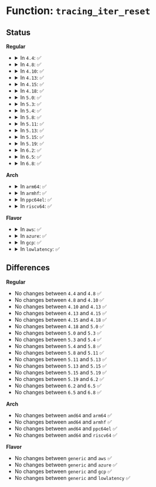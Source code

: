 # Function: <code>tracing_iter_reset</code>

## Status
<b>Regular</b>
<ul>
<li>
<details>
<summary>In <code>4.4</code>: ✅</summary>

```c
void tracing_iter_reset(struct trace_iterator *iter, int cpu);
```

**Collision:** Unique Global

**Inline:** No

**Transformation:** False

**Instances:**

```
In kernel/trace/trace.c (ffffffff81150030)
Location: kernel/trace/trace.c:2417
Inline: False
Direct callers:
  - kernel/trace/trace.c:__tracing_open
  - kernel/trace/trace.c:__tracing_open
  - kernel/trace/trace.c:s_start
  - kernel/trace/trace.c:s_start
  - kernel/trace/trace_kdb.c:kdb_ftdump
  - kernel/trace/trace_kdb.c:kdb_ftdump
```
**Symbols:**

```
ffffffff81150030-ffffffff811500eb: tracing_iter_reset (STB_GLOBAL)
```
</details>
</li>
<li>
<details>
<summary>In <code>4.8</code>: ✅</summary>

```c
void tracing_iter_reset(struct trace_iterator *iter, int cpu);
```

**Collision:** Unique Global

**Inline:** No

**Transformation:** False

**Instances:**

```
In kernel/trace/trace.c (ffffffff81159010)
Location: kernel/trace/trace.c:2754
Inline: False
Direct callers:
  - kernel/trace/trace.c:__tracing_open
  - kernel/trace/trace.c:__tracing_open
  - kernel/trace/trace.c:s_start
  - kernel/trace/trace.c:s_start
  - kernel/trace/trace_kdb.c:kdb_ftdump
  - kernel/trace/trace_kdb.c:kdb_ftdump
```
**Symbols:**

```
ffffffff81159010-ffffffff811590cb: tracing_iter_reset (STB_GLOBAL)
```
</details>
</li>
<li>
<details>
<summary>In <code>4.10</code>: ✅</summary>

```c
void tracing_iter_reset(struct trace_iterator *iter, int cpu);
```

**Collision:** Unique Global

**Inline:** No

**Transformation:** False

**Instances:**

```
In kernel/trace/trace.c (ffffffff81163840)
Location: kernel/trace/trace.c:2978
Inline: False
Direct callers:
  - kernel/trace/trace.c:__tracing_open
  - kernel/trace/trace.c:__tracing_open
  - kernel/trace/trace.c:s_start
  - kernel/trace/trace.c:s_start
  - kernel/trace/trace_kdb.c:kdb_ftdump
  - kernel/trace/trace_kdb.c:kdb_ftdump
```
**Symbols:**

```
ffffffff81163840-ffffffff811638fb: tracing_iter_reset (STB_GLOBAL)
```
</details>
</li>
<li>
<details>
<summary>In <code>4.13</code>: ✅</summary>

```c
void tracing_iter_reset(struct trace_iterator *iter, int cpu);
```

**Collision:** Unique Global

**Inline:** No

**Transformation:** False

**Instances:**

```
In kernel/trace/trace.c (ffffffff81166c00)
Location: kernel/trace/trace.c:3190
Inline: False
Direct callers:
  - kernel/trace/trace.c:__tracing_open
  - kernel/trace/trace.c:__tracing_open
  - kernel/trace/trace.c:s_start
  - kernel/trace/trace.c:s_start
  - kernel/trace/trace_kdb.c:kdb_ftdump
  - kernel/trace/trace_kdb.c:kdb_ftdump
```
**Symbols:**

```
ffffffff81166c00-ffffffff81166cbc: tracing_iter_reset (STB_GLOBAL)
```
</details>
</li>
<li>
<details>
<summary>In <code>4.15</code>: ✅</summary>

```c
void tracing_iter_reset(struct trace_iterator *iter, int cpu);
```

**Collision:** Unique Global

**Inline:** No

**Transformation:** False

**Instances:**

```
In kernel/trace/trace.c (ffffffff81173b90)
Location: kernel/trace/trace.c:3199
Inline: False
Direct callers:
  - kernel/trace/trace.c:__tracing_open
  - kernel/trace/trace.c:__tracing_open
  - kernel/trace/trace.c:s_start
  - kernel/trace/trace.c:s_start
  - kernel/trace/trace_kdb.c:kdb_ftdump
  - kernel/trace/trace_kdb.c:kdb_ftdump
```
**Symbols:**

```
ffffffff81173b90-ffffffff81173c4c: tracing_iter_reset (STB_GLOBAL)
```
</details>
</li>
<li>
<details>
<summary>In <code>4.18</code>: ✅</summary>

```c
void tracing_iter_reset(struct trace_iterator *iter, int cpu);
```

**Collision:** Unique Global

**Inline:** No

**Transformation:** False

**Instances:**

```
In kernel/trace/trace.c (ffffffff81182b90)
Location: kernel/trace/trace.c:3205
Inline: False
Direct callers:
  - kernel/trace/trace.c:__tracing_open
  - kernel/trace/trace.c:__tracing_open
  - kernel/trace/trace.c:s_start
  - kernel/trace/trace.c:s_start
  - kernel/trace/trace_kdb.c:kdb_ftdump
  - kernel/trace/trace_kdb.c:kdb_ftdump
```
**Symbols:**

```
ffffffff81182b90-ffffffff81182c4b: tracing_iter_reset (STB_GLOBAL)
```
</details>
</li>
<li>
<details>
<summary>In <code>5.0</code>: ✅</summary>

```c
void tracing_iter_reset(struct trace_iterator *iter, int cpu);
```

**Collision:** Unique Global

**Inline:** No

**Transformation:** False

**Instances:**

```
In kernel/trace/trace.c (ffffffff811904f0)
Location: kernel/trace/trace.c:3207
Inline: False
Direct callers:
  - kernel/trace/trace.c:__tracing_open
  - kernel/trace/trace.c:__tracing_open
  - kernel/trace/trace.c:s_start
  - kernel/trace/trace.c:s_start
  - kernel/trace/trace_kdb.c:kdb_ftdump
  - kernel/trace/trace_kdb.c:kdb_ftdump
```
**Symbols:**

```
ffffffff811904f0-ffffffff811905ab: tracing_iter_reset (STB_GLOBAL)
```
</details>
</li>
<li>
<details>
<summary>In <code>5.3</code>: ✅</summary>

```c
void tracing_iter_reset(struct trace_iterator *iter, int cpu);
```

**Collision:** Unique Global

**Inline:** No

**Transformation:** False

**Instances:**

```
In kernel/trace/trace.c (ffffffff8119ddf0)
Location: kernel/trace/trace.c:3382
Inline: False
Direct callers:
  - kernel/trace/trace.c:__tracing_open
  - kernel/trace/trace.c:__tracing_open
  - kernel/trace/trace.c:s_start
  - kernel/trace/trace.c:s_start
  - kernel/trace/trace_kdb.c:kdb_ftdump
  - kernel/trace/trace_kdb.c:kdb_ftdump
```
**Symbols:**

```
ffffffff8119ddf0-ffffffff8119deab: tracing_iter_reset (STB_GLOBAL)
```
</details>
</li>
<li>
<details>
<summary>In <code>5.4</code>: ✅</summary>

```c
void tracing_iter_reset(struct trace_iterator *iter, int cpu);
```

**Collision:** Unique Global

**Inline:** No

**Transformation:** False

**Instances:**

```
In kernel/trace/trace.c (ffffffff811a97c0)
Location: kernel/trace/trace.c:3408
Inline: False
Direct callers:
  - kernel/trace/trace.c:__tracing_open
  - kernel/trace/trace.c:__tracing_open
  - kernel/trace/trace.c:s_start
  - kernel/trace/trace.c:s_start
  - kernel/trace/trace_kdb.c:kdb_ftdump
  - kernel/trace/trace_kdb.c:kdb_ftdump
```
**Symbols:**

```
ffffffff811a97c0-ffffffff811a987b: tracing_iter_reset (STB_GLOBAL)
```
</details>
</li>
<li>
<details>
<summary>In <code>5.8</code>: ✅</summary>

```c
void tracing_iter_reset(struct trace_iterator *iter, int cpu);
```

**Collision:** Unique Global

**Inline:** No

**Transformation:** False

**Instances:**

```
In kernel/trace/trace.c (ffffffff811c1cf0)
Location: kernel/trace/trace.c:3573
Inline: False
Direct callers:
  - kernel/trace/trace.c:__tracing_open
  - kernel/trace/trace.c:__tracing_open
  - kernel/trace/trace.c:s_start
  - kernel/trace/trace.c:s_start
  - kernel/trace/trace_kdb.c:ftrace_dump_buf
  - kernel/trace/trace_kdb.c:ftrace_dump_buf
```
**Symbols:**

```
ffffffff811c1cf0-ffffffff811c1da7: tracing_iter_reset (STB_GLOBAL)
```
</details>
</li>
<li>
<details>
<summary>In <code>5.11</code>: ✅</summary>

```c
void tracing_iter_reset(struct trace_iterator *iter, int cpu);
```

**Collision:** Unique Global

**Inline:** No

**Transformation:** False

**Instances:**

```
In kernel/trace/trace.c (ffffffff811bf900)
Location: kernel/trace/trace.c:3641
Inline: False
Direct callers:
  - kernel/trace/trace.c:__tracing_open
  - kernel/trace/trace.c:__tracing_open
  - kernel/trace/trace.c:s_start
  - kernel/trace/trace.c:s_start
  - kernel/trace/trace_kdb.c:ftrace_dump_buf
  - kernel/trace/trace_kdb.c:ftrace_dump_buf
```
**Symbols:**

```
ffffffff811bf900-ffffffff811bf9b7: tracing_iter_reset (STB_GLOBAL)
```
</details>
</li>
<li>
<details>
<summary>In <code>5.13</code>: ✅</summary>

```c
void tracing_iter_reset(struct trace_iterator *iter, int cpu);
```

**Collision:** Unique Global

**Inline:** No

**Transformation:** False

**Instances:**

```
In kernel/trace/trace.c (ffffffff811c05e0)
Location: kernel/trace/trace.c:3974
Inline: False
Direct callers:
  - kernel/trace/trace.c:__tracing_open
  - kernel/trace/trace.c:__tracing_open
  - kernel/trace/trace.c:s_start
  - kernel/trace/trace.c:s_start
  - kernel/trace/trace_kdb.c:ftrace_dump_buf
  - kernel/trace/trace_kdb.c:ftrace_dump_buf
```
**Symbols:**

```
ffffffff811c05e0-ffffffff811c0697: tracing_iter_reset (STB_GLOBAL)
```
</details>
</li>
<li>
<details>
<summary>In <code>5.15</code>: ✅</summary>

```c
void tracing_iter_reset(struct trace_iterator *iter, int cpu);
```

**Collision:** Unique Global

**Inline:** No

**Transformation:** False

**Instances:**

```
In kernel/trace/trace.c (ffffffff811eaff0)
Location: kernel/trace/trace.c:4046
Inline: False
Direct callers:
  - kernel/trace/trace.c:__tracing_open
  - kernel/trace/trace.c:__tracing_open
  - kernel/trace/trace.c:s_start
  - kernel/trace/trace.c:s_start
  - kernel/trace/trace_kdb.c:ftrace_dump_buf
  - kernel/trace/trace_kdb.c:ftrace_dump_buf
```
**Symbols:**

```
ffffffff811eaff0-ffffffff811eb0e2: tracing_iter_reset (STB_GLOBAL)
```
</details>
</li>
<li>
<details>
<summary>In <code>5.19</code>: ✅</summary>

```c
void tracing_iter_reset(struct trace_iterator *iter, int cpu);
```

**Collision:** Unique Global

**Inline:** No

**Transformation:** False

**Instances:**

```
In kernel/trace/trace.c (ffffffff81223050)
Location: kernel/trace/trace.c:4049
Inline: False
Direct callers:
  - kernel/trace/trace.c:__tracing_open
  - kernel/trace/trace.c:__tracing_open
  - kernel/trace/trace.c:s_start
  - kernel/trace/trace.c:s_start
  - kernel/trace/trace_kdb.c:ftrace_dump_buf
  - kernel/trace/trace_kdb.c:ftrace_dump_buf
```
**Symbols:**

```
ffffffff81223050-ffffffff81223158: tracing_iter_reset (STB_GLOBAL)
```
</details>
</li>
<li>
<details>
<summary>In <code>6.2</code>: ✅</summary>

```c
void tracing_iter_reset(struct trace_iterator *iter, int cpu);
```

**Collision:** Unique Global

**Inline:** No

**Transformation:** False

**Instances:**

```
In kernel/trace/trace.c (ffffffff8126e100)
Location: kernel/trace/trace.c:4073
Inline: False
Direct callers:
  - kernel/trace/trace.c:__tracing_open
  - kernel/trace/trace.c:__tracing_open
  - kernel/trace/trace.c:s_start
  - kernel/trace/trace.c:s_start
  - kernel/trace/trace_kdb.c:ftrace_dump_buf
  - kernel/trace/trace_kdb.c:ftrace_dump_buf
```
**Symbols:**

```
ffffffff8126e100-ffffffff8126e208: tracing_iter_reset (STB_GLOBAL)
```
</details>
</li>
<li>
<details>
<summary>In <code>6.5</code>: ✅</summary>

```c
void tracing_iter_reset(struct trace_iterator *iter, int cpu);
```

**Collision:** Unique Global

**Inline:** No

**Transformation:** False

**Instances:**

```
In kernel/trace/trace.c (ffffffff81285320)
Location: kernel/trace/trace.c:4167
Inline: False
Direct callers:
  - kernel/trace/trace.c:__tracing_open
  - kernel/trace/trace.c:__tracing_open
  - kernel/trace/trace.c:s_start
  - kernel/trace/trace.c:s_start
  - kernel/trace/trace_kdb.c:ftrace_dump_buf
  - kernel/trace/trace_kdb.c:ftrace_dump_buf
```
**Symbols:**

```
ffffffff81285320-ffffffff81285428: tracing_iter_reset (STB_GLOBAL)
```
</details>
</li>
<li>
<details>
<summary>In <code>6.8</code>: ✅</summary>

```c
void tracing_iter_reset(struct trace_iterator *iter, int cpu);
```

**Collision:** Unique Global

**Inline:** No

**Transformation:** False

**Instances:**

```
In kernel/trace/trace.c (ffffffff812a0420)
Location: kernel/trace/trace.c:4135
Inline: False
Direct callers:
  - kernel/trace/trace.c:__tracing_open
  - kernel/trace/trace.c:__tracing_open
  - kernel/trace/trace.c:s_start
  - kernel/trace/trace.c:s_start
  - kernel/trace/trace_kdb.c:ftrace_dump_buf
  - kernel/trace/trace_kdb.c:ftrace_dump_buf
```
**Symbols:**

```
ffffffff812a0420-ffffffff812a0528: tracing_iter_reset (STB_GLOBAL)
```
</details>
</li>
</ul>
<b>Arch</b>
<ul>
<li>
<details>
<summary>In <code>arm64</code>: ✅</summary>

```c
void tracing_iter_reset(struct trace_iterator *iter, int cpu);
```

**Collision:** Unique Global

**Inline:** No

**Transformation:** False

**Instances:**

```
In kernel/trace/trace.c (ffff800010226470)
Location: kernel/trace/trace.c:3408
Inline: False
Direct callers:
  - kernel/trace/trace.c:__tracing_open
  - kernel/trace/trace.c:__tracing_open
  - kernel/trace/trace.c:s_start
  - kernel/trace/trace.c:s_start
  - kernel/trace/trace_kdb.c:kdb_ftdump
  - kernel/trace/trace_kdb.c:kdb_ftdump
```
**Symbols:**

```
ffff800010226470-ffff800010226554: tracing_iter_reset (STB_GLOBAL)
```
</details>
</li>
<li>
<details>
<summary>In <code>armhf</code>: ✅</summary>

```c
void tracing_iter_reset(struct trace_iterator *iter, int cpu);
```

**Collision:** Unique Global

**Inline:** No

**Transformation:** False

**Instances:**

```
In kernel/trace/trace.c (c0463b54)
Location: kernel/trace/trace.c:3408
Inline: False
Direct callers:
  - kernel/trace/trace.c:__tracing_open
  - kernel/trace/trace.c:__tracing_open
  - kernel/trace/trace.c:s_start
  - kernel/trace/trace.c:s_start
  - kernel/trace/trace_kdb.c:kdb_ftdump
  - kernel/trace/trace_kdb.c:kdb_ftdump
```
**Symbols:**

```
c0463b54-c0463c34: tracing_iter_reset (STB_GLOBAL)
```
</details>
</li>
<li>
<details>
<summary>In <code>ppc64el</code>: ✅</summary>

```c
void tracing_iter_reset(struct trace_iterator *iter, int cpu);
```

**Collision:** Unique Global

**Inline:** No

**Transformation:** False

**Instances:**

```
In kernel/trace/trace.c (c0000000002ac230)
Location: kernel/trace/trace.c:3408
Inline: False
Direct callers:
  - kernel/trace/trace.c:__tracing_open
  - kernel/trace/trace.c:__tracing_open
  - kernel/trace/trace.c:s_start
  - kernel/trace/trace.c:s_start
  - kernel/trace/trace_kdb.c:kdb_ftdump
  - kernel/trace/trace_kdb.c:kdb_ftdump
```
**Symbols:**

```
c0000000002ac230-c0000000002ac374: tracing_iter_reset (STB_GLOBAL)
```
</details>
</li>
<li>
<details>
<summary>In <code>riscv64</code>: ✅</summary>

```c
void tracing_iter_reset(struct trace_iterator *iter, int cpu);
```

**Collision:** Unique Global

**Inline:** No

**Transformation:** False

**Instances:**

```
In kernel/trace/trace.c (ffffffe000181226)
Location: kernel/trace/trace.c:3408
Inline: False
Direct callers:
  - kernel/trace/trace.c:__tracing_open
  - kernel/trace/trace.c:__tracing_open
  - kernel/trace/trace.c:s_start
  - kernel/trace/trace.c:s_start
```
**Symbols:**

```
ffffffe000181226-ffffffe0001812c0: tracing_iter_reset (STB_GLOBAL)
```
</details>
</li>
</ul>
<b>Flavor</b>
<ul>
<li>
<details>
<summary>In <code>aws</code>: ✅</summary>

```c
void tracing_iter_reset(struct trace_iterator *iter, int cpu);
```

**Collision:** Unique Global

**Inline:** No

**Transformation:** False

**Instances:**

```
In kernel/trace/trace.c (ffffffff811a1de0)
Location: kernel/trace/trace.c:3408
Inline: False
Direct callers:
  - kernel/trace/trace.c:__tracing_open
  - kernel/trace/trace.c:__tracing_open
  - kernel/trace/trace.c:s_start
  - kernel/trace/trace.c:s_start
  - kernel/trace/trace_kdb.c:kdb_ftdump
  - kernel/trace/trace_kdb.c:kdb_ftdump
```
**Symbols:**

```
ffffffff811a1de0-ffffffff811a1e9b: tracing_iter_reset (STB_GLOBAL)
```
</details>
</li>
<li>
<details>
<summary>In <code>azure</code>: ✅</summary>

```c
void tracing_iter_reset(struct trace_iterator *iter, int cpu);
```

**Collision:** Unique Global

**Inline:** No

**Transformation:** False

**Instances:**

```
In kernel/trace/trace.c (ffffffff81194db0)
Location: kernel/trace/trace.c:3408
Inline: False
Direct callers:
  - kernel/trace/trace.c:__tracing_open
  - kernel/trace/trace.c:__tracing_open
  - kernel/trace/trace.c:s_start
  - kernel/trace/trace.c:s_start
  - kernel/trace/trace_kdb.c:kdb_ftdump
  - kernel/trace/trace_kdb.c:kdb_ftdump
```
**Symbols:**

```
ffffffff81194db0-ffffffff81194e6b: tracing_iter_reset (STB_GLOBAL)
```
</details>
</li>
<li>
<details>
<summary>In <code>gcp</code>: ✅</summary>

```c
void tracing_iter_reset(struct trace_iterator *iter, int cpu);
```

**Collision:** Unique Global

**Inline:** No

**Transformation:** False

**Instances:**

```
In kernel/trace/trace.c (ffffffff8119fbb0)
Location: kernel/trace/trace.c:3408
Inline: False
Direct callers:
  - kernel/trace/trace.c:__tracing_open
  - kernel/trace/trace.c:__tracing_open
  - kernel/trace/trace.c:s_start
  - kernel/trace/trace.c:s_start
  - kernel/trace/trace_kdb.c:kdb_ftdump
  - kernel/trace/trace_kdb.c:kdb_ftdump
```
**Symbols:**

```
ffffffff8119fbb0-ffffffff8119fc6b: tracing_iter_reset (STB_GLOBAL)
```
</details>
</li>
<li>
<details>
<summary>In <code>lowlatency</code>: ✅</summary>

```c
void tracing_iter_reset(struct trace_iterator *iter, int cpu);
```

**Collision:** Unique Global

**Inline:** No

**Transformation:** False

**Instances:**

```
In kernel/trace/trace.c (ffffffff811ad940)
Location: kernel/trace/trace.c:3408
Inline: False
Direct callers:
  - kernel/trace/trace.c:__tracing_open
  - kernel/trace/trace.c:__tracing_open
  - kernel/trace/trace.c:s_start
  - kernel/trace/trace.c:s_start
  - kernel/trace/trace_kdb.c:kdb_ftdump
  - kernel/trace/trace_kdb.c:kdb_ftdump
```
**Symbols:**

```
ffffffff811ad940-ffffffff811ad9fb: tracing_iter_reset (STB_GLOBAL)
```
</details>
</li>
</ul>

## Differences
<b>Regular</b>
<ul>
<li>
No changes between <code>4.4</code> and <code>4.8</code> ✅
</li>
<li>
No changes between <code>4.8</code> and <code>4.10</code> ✅
</li>
<li>
No changes between <code>4.10</code> and <code>4.13</code> ✅
</li>
<li>
No changes between <code>4.13</code> and <code>4.15</code> ✅
</li>
<li>
No changes between <code>4.15</code> and <code>4.18</code> ✅
</li>
<li>
No changes between <code>4.18</code> and <code>5.0</code> ✅
</li>
<li>
No changes between <code>5.0</code> and <code>5.3</code> ✅
</li>
<li>
No changes between <code>5.3</code> and <code>5.4</code> ✅
</li>
<li>
No changes between <code>5.4</code> and <code>5.8</code> ✅
</li>
<li>
No changes between <code>5.8</code> and <code>5.11</code> ✅
</li>
<li>
No changes between <code>5.11</code> and <code>5.13</code> ✅
</li>
<li>
No changes between <code>5.13</code> and <code>5.15</code> ✅
</li>
<li>
No changes between <code>5.15</code> and <code>5.19</code> ✅
</li>
<li>
No changes between <code>5.19</code> and <code>6.2</code> ✅
</li>
<li>
No changes between <code>6.2</code> and <code>6.5</code> ✅
</li>
<li>
No changes between <code>6.5</code> and <code>6.8</code> ✅
</li>
</ul>
<b>Arch</b>
<ul>
<li>
No changes between <code>amd64</code> and <code>arm64</code> ✅
</li>
<li>
No changes between <code>amd64</code> and <code>armhf</code> ✅
</li>
<li>
No changes between <code>amd64</code> and <code>ppc64el</code> ✅
</li>
<li>
No changes between <code>amd64</code> and <code>riscv64</code> ✅
</li>
</ul>
<b>Flavor</b>
<ul>
<li>
No changes between <code>generic</code> and <code>aws</code> ✅
</li>
<li>
No changes between <code>generic</code> and <code>azure</code> ✅
</li>
<li>
No changes between <code>generic</code> and <code>gcp</code> ✅
</li>
<li>
No changes between <code>generic</code> and <code>lowlatency</code> ✅
</li>
</ul>
